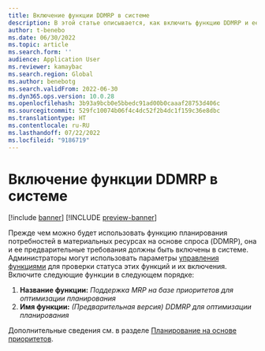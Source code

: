 ```yaml
---
title: Включение функции DDMRP в системе
description: В этой статье описывается, как включить функцию DDMRP и ее предварительные требования для вашей системы.
author: t-benebo
ms.date: 06/30/2022
ms.topic: article
ms.search.form: ''
audience: Application User
ms.reviewer: kamaybac
ms.search.region: Global
ms.author: benebotg
ms.search.validFrom: 2022-06-30
ms.dyn365.ops.version: 10.0.28
ms.openlocfilehash: 3b93a9bcb0e5bbedc91ad00b0caaaf28753d406c
ms.sourcegitcommit: 529fc10074b06f4c4dc52f2b4dc1f159c36e8dbc
ms.translationtype: HT
ms.contentlocale: ru-RU
ms.lasthandoff: 07/22/2022
ms.locfileid: "9186719"
---
```

# <a name="turn-on-the-ddmrp-feature-for-your-system"></a>Включение функции DDMRP в системе

[!include [banner](../../includes/banner.md)]
[!INCLUDE [preview-banner](../../includes/preview-banner.md)]

Прежде чем можно будет использовать функцию планирования потребностей в материальных ресурсах на основе спроса (DDMRP), она и ее предварительные требования должны быть включены в системе. Администраторы могут использовать параметры [управления функциями](../../../fin-ops-core/fin-ops/get-started/feature-management/feature-management-overview.md) для проверки статуса этих функций и их включения. Включите следующие функции в следующем порядке:

1. **Название функции:** *Поддержка MRP на базе приоритетов для оптимизации планирования*
1. **Имя функции:** *(Предварительная версия) DDMRP для оптимизации планирования*

Дополнительные сведения см. в разделе [Планирование на основе приоритетов](priority-based-planning.md).
